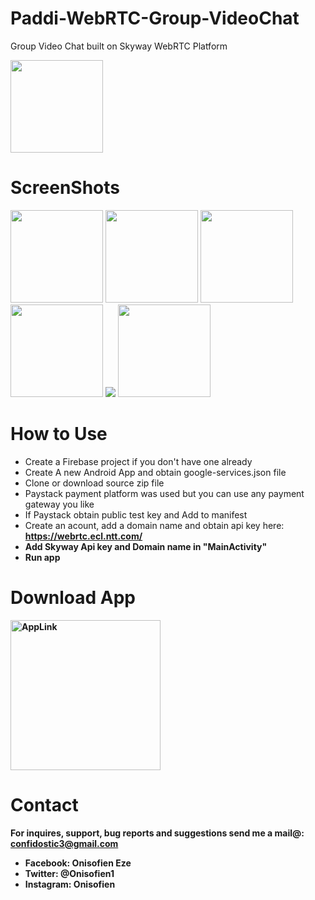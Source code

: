 # Paddi-WebRTC-Group-VideoChat
 Group Video Chat built on Skyway WebRTC Platform
 
<img src="https://github.com/Dev-Geek/Paddi-WebRTC-Group-VideoChat/blob/master/screenshots/icon.png" width="148">

# ScreenShots
<!--![alt text](https://github.com/Dev-Geek/Qubbe-QandA/blob/master/screenshots/1.png "1") -->
<p float="left">
<img src="https://github.com/Dev-Geek/Paddi-WebRTC-Group-VideoChat/blob/master/screenshots/1.png" width="148">
<img src="https://github.com/Dev-Geek/Paddi-WebRTC-Group-VideoChat/blob/master/screenshots/2.png" width="148">
<img src="https://github.com/Dev-Geek/Paddi-WebRTC-Group-VideoChat/blob/master/screenshots/3.png" width="148">
<img src="https://github.com/Dev-Geek/Paddi-WebRTC-Group-VideoChat/blob/master/screenshots/4.png" width="148">
<img src="https://github.com/Dev-Geek/Paddi-WebRTC-Group-VideoChat/blob/master/screenshots/5.png width="148">
<img src="https://github.com/Dev-Geek/Paddi-WebRTC-Group-VideoChat/blob/master/screenshots/6.png" width="148">
</p>

# How to Use
* Create a Firebase project if you don't have one already
* Create A new Android App and obtain google-services.json file
* Clone or download source zip file
* Paystack payment platform was used but you can use any payment gateway you like
* If Paystack obtain public test key and Add to manifest
* Create an acount, add a domain name and obtain api key here: <a href="https://webrtc.ecl.ntt.com/"><b>https://webrtc.ecl.ntt.com/<b/></a>
* Add Skyway Api key and Domain name in "MainActivity"
* Run app

# Download App
<a href="https://play.google.com/store/apps/details?id=live.paddi.android">
<img border="0" alt="AppLink" src="https://github.com/Dev-Geek/Paddi-WebRTC-Group-VideoChat/blob/master/screenshots/play_btn.png" width="240" target="_blank">
</a>
 

# Contact
For inquires, support, bug reports and suggestions send me a mail@: confidostic3@gmail.com

* Facebook: Onisofien Eze
* Twitter: @Onisofien1
* Instagram: Onisofien